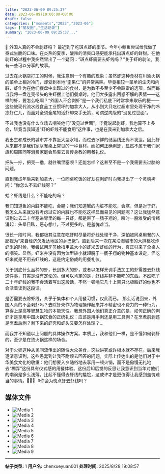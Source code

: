 ```yaml
---
title: "2023-06-09 09:25:37"
date: 2023-06-09T10:00:00+08:00
draft: false
categories: ["moments","2023","2023-06"]
tags: ["朋友圈","生活记录"]
summary: "2023-06-09 09:25:37..."
---
```


🦐 外国人真的不会剥虾吗？
​
​最近到了吃斑点虾的季节。今年小鲸鱼尝试给我做了泰式生腌的口味。在炎热的夏季，酸辣的清爽口感更能承托出斑点虾的鲜甜。在他剥虾的过程中我突然冒出了一个疑问：“斑点虾需要去虾线吗？”
​
关于虾的剥法，我有一些可以分享的故事。

过去在火锅店打工的时候，我注意到一个有趣的现象：虽然虾这种食材在川渝火锅的菜单上相对冷门，却受到本地“歪果仁”的异常亲睐。毕竟相较一菜单的生肉和内脏，虾作为在他们餐盘中出现过的食材，是为数不多至少不会踩雷的选项。然而每当我将一盘连壳带头的生虾摆上他们餐桌时，他们大多露出困惑不解的表情——这样的虾，要怎么吃啊？
​
​“外国人不会剥虾”是一个我们私底下时常拿来取乐的梗——这些被现代流水线食品工业惯坏的加拿大人，从小到大只吃过超市里处理干净的冷冻虾仁儿，而面对全须全尾的活虾却束手无策，可谓逆向版的“没见过世面”。

不过我也没有什么立场去嘲笑他们“没见过世面”，毕竟说起剥虾，我也算不上多会，毕竟当我知道“虾的虾线不能食用”这件事，也是在我来到加拿大之后。

我出生和成长的城市并不靠近大型水域，而过去冰鲜的储运线还尚不发达。因此虾从来都不是我们家庭餐桌上常见的一种食材，而如何正确剥虾，显然不属于我们家族和周围同等消费家庭会热衷去言传身教的用餐礼仪。

把头一拧，把壳一撸，就往嘴里塞呗？还能怎样？这甚至不是一个我需要去过脑的问题。

直到我成年后来到加拿大，一位同桌吃饭的好友在剥虾时向我提出了一个灵魂拷问：“你怎么不去虾线呀？”

蛤？虾线是什么？不能吃的吗？

我们知道鱼的内脏不能吃，会腥；我们知道蟹的内脏不能吃，会寒，但是对于虾，我怎么从来就没有考虑过它的内脏也不能吃这样显而易见的问题呢？这让我猛然意识到过去二十年塞进胃里的每一只虾，都是带了一肠子翔的。瞬时一股难受的情绪涌起：头晕目眩，恶心想吐，不过更多的，是羞愧难当。

很长一段时间，我都极其注意在吃虾时尽量将虾线处理干净，深怕被同桌用餐的人鄙视为“来自经济欠发达地区的乡巴佬”。直到后来一次在某沿海城市的大排档吃炸虾米的时候，我尝试用牙签给指甲盖大小的虾米去虾线的行为，真正引来了全桌人的嘲笑。显然，虾米并没有因为体型较小就超脱于一肠子翔的物种基本设定，但吃虾米就是不用去虾线的，这是约定俗成的用餐礼仪。

关于到底什么品种的虾，长到多大的虾，或者以怎样烹调手法加工的虾需要去虾线这件事，其实是没有定论的。但可以肯定的是，虾线并非不能吃的东西。不然吃了二十年虾线的我不会活着写出这段话，不然一顿嗑它几十上百只北极甜虾的你也不会活着读到这段话。

是否需要去除虾线，关乎于集体和个人用餐习惯，仅此而已。
​
那么话说回来，​外国人真的不会剥虾吗？去除虾壳作为物理操作起来并不精密也不费力的一种行为，算得上是高等智慧生物的本能天性。我想外国人他们真正介意的是，如何正确的剥虾才是享用中国火锅饮食的正统礼仪：应该是用手剥还是用工具剥？在烹煮前剥还是烹煮后剥？剥下来的虾壳和虾头又要怎样处理？…

​而我并不知道以上问题的具体操作方案。本质上，我和他们一样，是不懂如何剥虾的，至少是在烫火锅这样的场合。

对于火锅这种从民间流传出的随性大众美食，这些讲究或许根本就不存在。后来我逐渐意识到，这些愚蠢到让我不耐烦去回答的问题，实际上传达出的是他们对于中华美食文化的敬重：他们想要入乡随俗地去享用一顿火锅，而不是傲慢无礼地去“糊弄”这份具有仪式感的用餐体验。这份后知后觉的反思让我意识到当年对他们的嘲讽是多么浅薄。比起不懂得去虾线的尴尬，这或许才是更值得让我感到羞愧难当的事情。
​
​🦐🦐🦐
​
​#你会为斑点虾去虾线吗？

## 媒体文件

- ![Media 1](/Moments/photos/2023-06-09/202306090925370.jpg)
- ![Media 2](/Moments/photos/2023-06-09/202306090925371.jpg)
- ![Media 3](/Moments/photos/2023-06-09/202306090925372.jpg)
- ![Media 4](/Moments/photos/2023-06-09/202306090925373.jpg)
- ![Media 5](/Moments/photos/2023-06-09/202306090925374.jpg)
- ![Media 6](/Moments/photos/2023-06-09/202306090925375.jpg)
- ![Media 7](/Moments/photos/2023-06-09/202306090925376.jpg)
- ![Media 8](/Moments/photos/2023-06-09/202306090925377.jpg)
- ![Media 9](/Moments/photos/2023-06-09/202306090925378.jpg)

---

**帖子类型:** 1
**用户名:** chenxueyuan001
**处理时间:** 2025/8/28 19:08:57